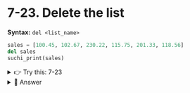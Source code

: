 # 7-23. Delete the list

**Syntax:**  `del <list_name>`


```python
sales = [100.45, 102.67, 230.22, 115.75, 201.33, 118.56]
del sales
suchi_print(sales)
```

<details>
  <summary>
   👉 Try this: 7-23
  </summary>
  Delete the employee list

```python
employee = ["28678", "Bob Singer", "HR"]
```
</details>

<details>
  <summary>
   👀 Answer 
  </summary>

  ```python  
del employee
suchi_print(employee)
```
</details>


